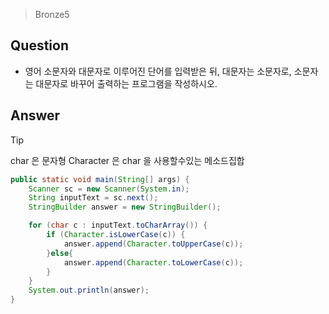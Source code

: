 > Bronze5
## Question
- 영어 소문자와 대문자로 이루어진 단어를 입력받은 뒤, 대문자는 소문자로, 소문자는 대문자로 바꾸어 출력하는 프로그램을 작성하시오.

## Answer
> [!tip]
> char 은 문자형
> Character 은 char 을 사용할수있는 메소드집합

```java 
public static void main(String[] args) {
    Scanner sc = new Scanner(System.in);
    String inputText = sc.next();
    StringBuilder answer = new StringBuilder();

    for (char c : inputText.toCharArray()) {
        if (Character.isLowerCase(c)) {
            answer.append(Character.toUpperCase(c));
        }else{
            answer.append(Character.toLowerCase(c));
        }
    }
    System.out.println(answer);
}  
```